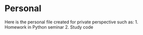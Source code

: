# Personal
Here is the personal file created for private perspective such as:
    1. Homework in Python seminar 
    2. Study code
